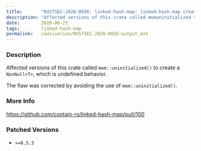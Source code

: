 ```yaml
---
title:       "RUSTSEC-2020-0026: linked-hash-map: linked-hash-map creates uninitialized NonNull pointer"
description: "Affected versions of this crate called memuninitialized to create a NonNullT, which is undefined behavior.  The flaw was corrected by avoiding the use of memuninitialized."
date:        2020-06-23
tags:        linked-hash-map
permalink:   /advisories/RUSTSEC-2020-0026:output_ext
---
```


### Description

Affected versions of this crate called `mem::uninitialized()` to create a `NonNull<T>`,
which is undefined behavior.
 
The flaw was corrected by avoiding the use of `mem::uninitialized()`.

### More Info

<https://github.com/contain-rs/linked-hash-map/pull/100>

### Patched Versions

- `>=0.5.3`


